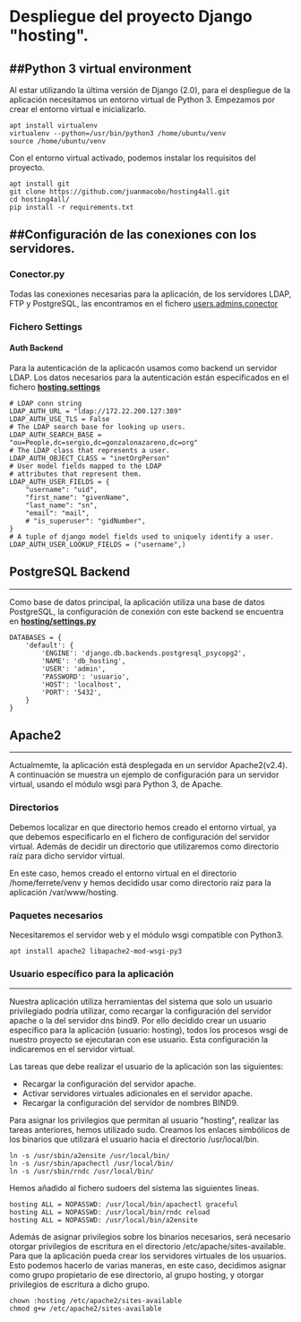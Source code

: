 # Despliegue del proyecto Django "hosting".

##Python 3 virtual environment
------------------------------------------------------
Al estar utilizando la última versión de Django (2.0), para el despliegue de la aplicación necesitamos un entorno virtual de Python 3.
Empezamos por crear el entorno virtual e inicializarlo.
```
apt install virtualenv
virtualenv --python=/usr/bin/python3 /home/ubuntu/venv
source /home/ubuntu/venv
```

Con el entorno virtual activado, podemos instalar los requisitos del proyecto.
```
apt install git
git clone https://github.com/juanmacobo/hosting4all.git
cd hosting4all/
pip install -r requirements.txt
```

##Configuración de las conexiones con los servidores.
------------------------------------------------------
### Conector.py

Todas las conexiones necesarias para la aplicación, de los servidores LDAP, FTP y PostgreSQL, las encontramos en el fichero [users.admins.conector](../hosting/users/admins/conector.py)

### Fichero Settings

#### Auth Backend

Para la autenticación de la aplicacón usamos como backend un servidor LDAP. Los datos necesarios para la autenticación están especificados en
el fichero [**hosting.settings**](../hosting/hosting/settings.py)
```
# LDAP conn string
LDAP_AUTH_URL = "ldap://172.22.200.127:389"
LDAP_AUTH_USE_TLS = False
# The LDAP search base for looking up users.
LDAP_AUTH_SEARCH_BASE = "ou=People,dc=sergio,dc=gonzalonazareno,dc=org"
# The LDAP class that represents a user.
LDAP_AUTH_OBJECT_CLASS = "inetOrgPerson"
# User model fields mapped to the LDAP
# attributes that represent them.
LDAP_AUTH_USER_FIELDS = {
    "username": "uid",
    "first_name": "givenName",
    "last_name": "sn",
    "email": "mail",
    # "is_superuser": "gidNumber",
}
# A tuple of django model fields used to uniquely identify a user.
LDAP_AUTH_USER_LOOKUP_FIELDS = ("username",)
```

## PostgreSQL Backend
------------------
Como base de datos principal, la aplicación utiliza una base de datos PostgreSQL, la configuración de conexión con este backend se encuentra en [**hosting/settings.py**](../hosting/hosting/settings.py)
```
DATABASES = {
    'default': {
        'ENGINE': 'django.db.backends.postgresql_psycopg2',
        'NAME': 'db_hosting',
        'USER': 'admin',
        'PASSWORD': 'usuario',
        'HOST': 'localhost',
        'PORT': '5432',
    }
}
```

## Apache2
------------------------------------------------------
Actualmemte, la aplicación está desplegada en un servidor Apache2(v2.4). A continuación se muestra un ejemplo de configuración para un servidor virtual, usando el módulo wsgi para Python 3, de Apache.

### Directorios

Debemos localizar en que directorio hemos creado el entorno virtual, ya que debemos especificarlo en el fichero de configuración del servidor virtual. Además de decidir un directorio que utilizaremos como directorio raíz para dicho servidor virtual.

En este caso, hemos creado el entorno virtual en el directorio /home/ferrete/venv y hemos decidido usar como directorio raiz para la aplicación /var/www/hosting.

### Paquetes necesarios

Necesitaremos el servidor web y el módulo wsgi compatible con Python3.
```
apt install apache2 libapache2-mod-wsgi-py3
```
### Usuario específico para la aplicación
-------------------------------------
Nuestra aplicación utiliza herramientas del sistema que solo un usuario privilegiado podría utilizar, como recargar la configuración del servidor apache o la del servidor dns bind9. Por ello decidido crear un usuario específico para la aplicación (usuario: hosting), todos los procesos wsgi de nuestro proyecto se ejecutaran con ese usuario. Esta configuración la indicaremos en el servidor virtual.

Las tareas que debe realizar el usuario de la aplicación son las siguientes:
  * Recargar la configuración del servidor apache.
  * Activar servidores virtuales adicionales en el servidor apache.
  * Recargar la configuración del servidor de nombres BIND9.

Para asignar los privilegios que permitan al usuario "hosting", realizar las tareas anteriores, hemos utilizado sudo. Creamos los enlaces simbólicos de los binarios que utilizará el usuario hacia el directorio /usr/local/bin.
```
ln -s /usr/sbin/a2ensite /usr/local/bin/
ln -s /usr/sbin/apachectl /usr/local/bin/
ln -s /usr/sbin/rndc /usr/local/bin/
```
Hemos añadido al fichero sudoers del sistema las siguientes lineas.
```
hosting ALL = NOPASSWD: /usr/local/bin/apachectl graceful
hosting ALL = NOPASSWD: /usr/local/bin/rndc reload
hosting ALL = NOPASSWD: /usr/local/bin/a2ensite
```

Además de asignar privilegios sobre los binarios necesarios, será necesario otorgar privilegios de escritura en el directorio /etc/apache/sites-available. Para que la aplicación pueda crear los servidores virtuales de los usuarios. Esto podemos hacerlo de varias maneras, en este caso, decidimos asignar como grupo propietario de ese directorio, al grupo hosting, y otorgar privilegios de escritura a dicho grupo.

```
chown :hosting /etc/apache2/sites-available
chmod g+w /etc/apache2/sites-available
```
